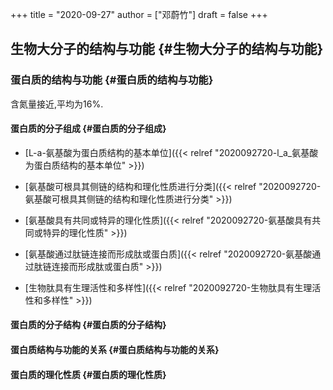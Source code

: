+++
title = "2020-09-27"
author = ["邓蔚竹"]
draft = false
+++

## 生物大分子的结构与功能 {#生物大分子的结构与功能}


### 蛋白质的结构与功能 {#蛋白质的结构与功能}

含氮量接近,平均为16%.


#### 蛋白质的分子组成 {#蛋白质的分子组成}

<!--list-separator-->

-  [L-a-氨基酸为蛋白质结构的基本单位]({{< relref "2020092720-l_a_氨基酸为蛋白质结构的基本单位" >}})

<!--list-separator-->

-  [氨基酸可根具其侧链的结构和理化性质进行分类]({{< relref "2020092720-氨基酸可根具其侧链的结构和理化性质进行分类" >}})

<!--list-separator-->

-  [氨基酸具有共同或特异的理化性质]({{< relref "2020092720-氨基酸具有共同或特异的理化性质" >}})

<!--list-separator-->

-  [氨基酸通过肽链连接而形成肽或蛋白质]({{< relref "2020092720-氨基酸通过肽链连接而形成肽或蛋白质" >}})

<!--list-separator-->

-  [生物肽具有生理活性和多样性]({{< relref "2020092720-生物肽具有生理活性和多样性" >}})


#### 蛋白质的分子结构 {#蛋白质的分子结构}


#### 蛋白质结构与功能的关系 {#蛋白质结构与功能的关系}


#### 蛋白质的理化性质 {#蛋白质的理化性质}